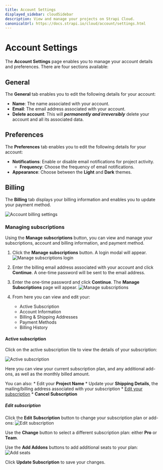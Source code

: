 ```yaml
---
title: Account Settings
displayed_sidebar: cloudSidebar
description: View and manage your projects on Strapi Cloud.
canonicalUrl: https://docs.strapi.io/cloud/account/settings.html
---
```


# Account Settings

The **Account Settings** page enables you to manage your account details and preferences. There are four sections available: 

## General

The **General** tab enables you to edit the following details for your account:

* **Name**: The name associated with your account.
* **Email**: The email address associated with your account.
* **Delete account**: This will ***permanently and irreversibly*** delete your account and all its associated data.

## Preferences

The **Preferences** tab enables you to edit the following details for your account:

* **Notifications**: Enable or disable email notifications for project activity.
    * **Frequency**: Choose the frequency of email notifications.
* **Appearance**: Choose between the **Light** and **Dark** themes.

## Billing

The **Billing** tab displays your billing information and enables you to update your payment method.

![Account billing settings](/img/assets/cloud/account-billing.png)

### Managing subscriptions

Using the **Manage subscriptions** button, you can view and manage your subscriptions, account and billing information, and payment method.

1. Click the **Manage subscriptions** button. A login modal will appear.
    ![Manage subscriptions login](/img/assets/cloud/manage-login.png)

2. Enter the billing email address associated with your account and click **Continue**. A one-time password will be sent to the email address.

3. Enter the one-time password and click **Continue**. The **Manage Subscriptions** page will appear.
    ![Manage subscriptions](/img/assets/cloud/manage-subscriptions.png)

4. From here you can view and edit your:
    * Active Subscription
    * Account Information
    * Billing & Shipping Addresses
    * Payment Methods
    * Billing History

#### Active subscription

Click on the active subscription tile to view the details of your subscription:

![Active subscription](/img/assets/cloud/subscription-details.png)

Here you can view your current subscription plan, and any additional add-ons, as well as the monthly billed amount.

You can also:
    * Edit your **Project Name**
    * Update your **Shipping Details**, the mailing/billing address associated with your subscription
    * [Edit your subscription](#edit-subscription)
    * **Cancel Subscription**

##### Edit subscription

Click the **Edit Subscription** button to change your subscription plan or add-ons:
    ![Edit subscription](/img/assets/cloud/edit-subscription.png)

Use the **Change** button to select a different subscription plan: either **Pro** or **Team**. 

Use the **Add Addons** buttons to add additional seats to your plan:
    ![Add seats](/img/assets/cloud/add-addons.png)

Click **Update Subscription** to save your changes.
